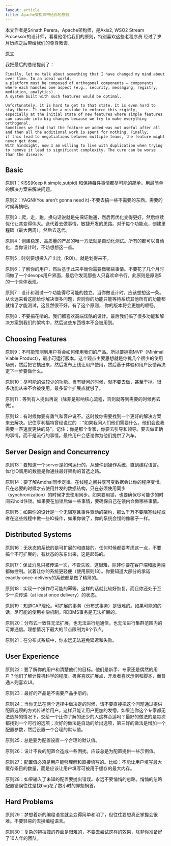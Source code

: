 ```yaml
---
layout: article
title: Apache架构师带给你的原则
---
```

本文作者是Srinath Perera，Apache架构师，是Axis2, WSO2 Stream Processor的设计师，看看他带给我们的原则，特别喜欢这些老程序员
经过了岁月历练之后带给我们的尊尊教诲.
     
     
[原文](https://medium.com/hackernoon/first-do-no-harm-30-principles-that-helped-me-avoid-fly-by-architecture-reviews-e8952ac632a)



我把最后的总结提前了：

```
Finally, let me talk about something that I have changed my mind about over time. In an ideal world, 
a platform must be composed of orthogonal components — components where each handles one aspect (e.g., security, messaging, registry, mediation, analytics). 
A system built with such features would be optimal.

Unfortunately, it is hard to get to that state. It is even hard to stay there. It could be a mistake to enforce this rigidly, 
especially at the initial state of new features where simple features can cascade into big changes because we try to make everything orthogonal. 
Sometimes we find that the feature we added was not useful after all and then all the additional work is spent for nothing. Finally, 
if this lead to negotiations between multiple teams, the feature might never get done.
With hindsight, now I am willing to live with duplication when trying to remove it lead to significant complexity. The cure can be worse than the disease.

```


## Basic


原则1：KISS(Keep it simple,sutpid) 和保持每件事情都尽可能的简单。用最简单的解决方案来解决问题。

 

原则2：YAGNI(You aren’t gonna need it)-不要去搞一些不需要的东西，需要的时候再搞吧。


 
原则3：爬，走，跑。换句话说就是先保证跑通，然后再优化变得更好，然后继续优化让其变得伟大。迭代着去做事情，敏捷开发的思路。对于每个功能点，创建里程碑（最大两周），然后去迭代。



原则4：创建稳定、高质量的产品的唯一方法就是自动化测试。所有的都可以自动化，当你设计时，不妨想想这一点。

 
原则5：时刻要想投入产出比（ROI）。就是划得来不。


原则6：了解你的用户，然后基于此来平衡你需要做哪些事情。不要花了几个月时间做了一个devops用户界面，最后你发现那些人只喜欢命令行。此原则是原则5的一个具体表现。


原则7：设计和测试一个功能得尽可能的独立。当你做设计时，应该想想这一条。从长远来看这能给你解决很多问题，否则你的功能只能等待系统其他所有的功能都就绪了才能测试，这显然很不好。有了这个原则， 你的版本将会更加的顺畅。


原则8：不要搞花哨的。我们都喜欢高端炫酷的设计。最后我们搞了很多功能和解决方案到我们的架构中，然后这些东西根本不会被用到。


## Choosing Features

原则9：不可能预测到用户将会如何使用我们的产品。所以要拥抱MVP（Minimal Viable Product），最小可运行版本。这个观点主要思想就是你挑几个很少的使用场景，然后把它搞出来，然后发布上线让用户使用，然后基于体验和用户反馈再决定下一步要做什么。


原则10：尽可能的做较少的功能。当有疑问的时候，就不要去做，甚至干掉。很多功能从来不会被使用。最多留个扩展点就够了。
 

原则11：等到有人提出再说（除非是影响核心流程，否则就等到需要的时候再去做）。


原则12：有时候你要有勇气和客户说不。这时候你需要找到一个更好的解决方案来去解决。记住亨利福特曾经说过的 ：”如果我问人们他们需要什么，他们会说我需要一匹速度更快的马”。记住：你是那个专家，你要去引导和领导。要去做正确的事情，而不是流行的事情。最终用户会感谢你为他们提供了汽车。

## Server Design and Concurrency

原则13：要知道一个server是如何运行的，从硬件到操作系统，直到编程语言。优化IO调用的数量是你通往最好架构的首选之路。

 

原则14：要了解Amdhal同步定律。在线程之间共享可变数据会让你的程序变慢。只在必要的时候才去使用并发的数据结构，只在必须使用同步（synchronization）的时候才去使用同步。如果要用锁，也要确保尽可能少的时间去hold住锁。如果要在加锁后做一些事情，要确保自己在锁内会做哪些事情。

 

原则15：如果你的设计是一个无阻塞且事件驱动的架构，那么千万不要阻塞线程或者在这些线程中做一些IO操作，如果你做了，你的系统会慢的像骡子一样。


## Distributed Systems

原则16：无状态的系统的是可扩展的和直接的。任何时候都要考虑这一点，不要搞个不可扩展的，有状态的东东出来，这是起码的。


原则17：保证消息只被传递一次，不管失败，这很难，除非你要在客户端和服务端都做控制。试着让你的系统更轻便（使用原则18）。你要知道大部分的承诺exactly-once-delivery的系统都是做了精简的。


原则18：实现一个操作尽可能的幂等。这样的话就比较好恢复，而且你还处于至少一次传递（at least once delivery）的状态。


原则19：知道CAP理论。可扩展的事务（分布式事务）是很难的。如果可能的的话，尽可能的使用补偿机制。RDBMS事务是无法扩展的。

原则20：分布式一致性无法扩展，也无法进行组通信，也无法进行集群范围内的可靠通信。理想情况下最大的节点限制为8个节点。


原则21：在分布式系统中，你永远无法避免延迟和失败。


## User Experience

原则22：要了解你的用户和清楚他们的目标。他们是新手、专家还是偶然的用户？他们了解计算机科学的程度。极客喜欢扩展点，开发者喜欢示例和脚本，而普通人则喜欢UI。

 

原则23：最好的产品是不需要产品手册的。

 

原则24：当你无法在两个选择中做决定的时候，请不要直接把这个问题通过提供配置选项的方式传递给用户。这样只能让用户更加的发懵。如果连你这个专家都无法选择的情况下，交给一个比你了解的还少的人这样合适吗？最好的做法的是每次都找到一个可行的选项；次好的做法是自动的给出选项，第三好的做法是增加一个配置参数，然后设置一个合理的默认值。

 

原则25：总是要为配置设置一个合理的默认值。

 

原则26：设计不良的配置会造成一些困扰。应该总是为配置提供一些示例值。

 

原则27：配置值必须是用户能够理解和直接填写的。比如：不能让用户填写最大缓存条目的数量，而是应该让用户填写可被用于缓存的最大内存。

 

原则28：如果输入了未知的配置要抛出错误。永远不要悄悄的忽略。悄悄的忽略配置错误往往是找bug花了数小时的罪魁祸首。


## Hard Problems

原则29：梦想着新的编程语言就会变得简单和明了，但往往要想真正掌握会很难。不要轻易的去换编程语言。


原则30：复杂的拖拉拽的界面是艰难的，不要去尝试这样的效果，除非你准备好了10人年的团队。